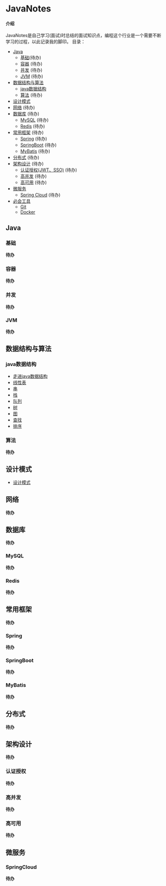 # JavaNotes
#### 介绍
JavaNotes是自己学习(面试)时总结的面试知识点，编程这个行业是一个需要不断学习的过程，以此记录我的脚印。
目录：
<!-- TOC -->
- [Java](#java)
    - [基础](#基础)(待办)
    - [容器](#容器) (待办)
    - [并发](#并发) (待办)
    - [JVM](#jvm) (待办)
- [数据结构与算法](#数据结构与算法)
    - [java数据结构](#java数据结构) 
    - [算法](#算法) (待办)
- [设计模式](#设计模式)
- [网络](#网络) (待办)
- [数据库](#数据库) (待办)
    - [MySQL](#mysql) (待办)
    - [Redis](#redis) (待办)   
- [常用框架](#常用框架) (待办)   
     - [Spring](#spring) (待办)   
     - [SpringBoot](#springboot) (待办)   
     - [MyBatis](#mybatis) (待办)   
- [分布式](#分布式) (待办)  
- [架构设计](#架构设计) (待办) 
    - [认证授权(JWT、SSO)](#认证授权) (待办) 
    - [高并发](#高并发) (待办) 
    - [高可用](#高可用) (待办)
- [微服务](#微服务)
    - [Spring Cloud](#spring-cloud) (待办)
- [必会工具](#必会工具)
    - [Git](#git)
    - [Docker](#docker)
<!-- /MarkdownTOC -->

## Java

### 基础
**待办**

### 容器
**待办**
### 并发
**待办**
### JVM
**待办**

## 数据结构与算法
### java数据结构
- [走进java数据结构](docs/java/dataStructure/approach-the-Java-data-structure.md)
- [线性表](docs/java/dataStructure/unit-1-linear-list.md)
- [串](docs/java/dataStructure/unit-2-string.md)
- [栈](docs/java/dataStructure/unit-3-stack.md)
- [队列](docs/java/dataStructure/unit-4-queue.md)
- [树](docs/java/dataStructure/unit-5-trees.md)
- [图](docs/java/dataStructure/unit-6-graph.md)
- [查找](docs/java/dataStructure/unit-7-search.md)
- [排序](docs/java/dataStructure/unit-8-sorting.md)

### 算法
**待办**

## 设计模式
- [设计模式](docs/java1designPattern/design-pattern.md)
## 网络
**待办**
## 数据库
**待办**
### MySQL
**待办**
### Redis
**待办**
## 常用框架
**待办**
### Spring
**待办**
### SpringBoot
**待办**
### MyBatis
**待办**
## 分布式
**待办**
## 架构设计
**待办**
### 认证授权
**待办**
### 高并发
**待办**
### 高可用
**待办**
## 微服务
### SpringCloud
**待办**